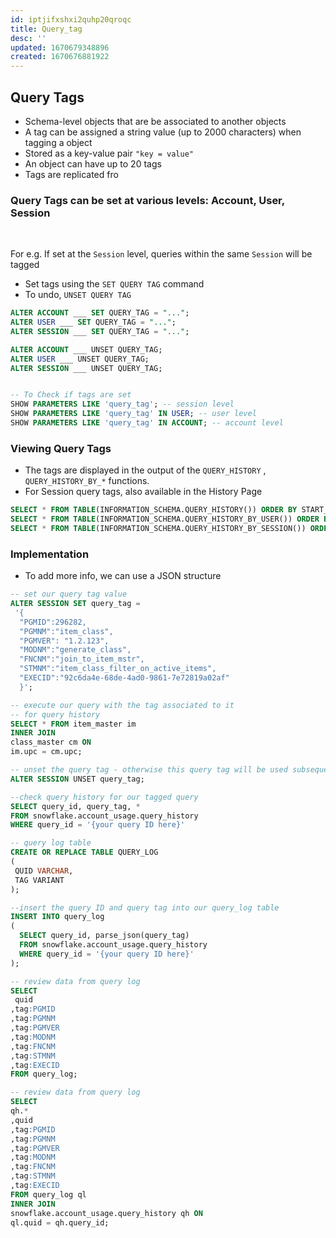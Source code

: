 ```yaml
---
id: iptjifxshxi2quhp20qroqc
title: Query_tag
desc: ''
updated: 1670679348896
created: 1670676881922
---
```


## Query Tags
- Schema-level objects that are be associated to another objects
- A tag can be assigned a string value (up to 2000 characters) when tagging a object
- Stored as a key-value pair `"key = value"`
- An object can have up to 20 tags
- Tags are replicated fro


### Query Tags can be set at various levels: Account, User, Session
<br>

For e.g. If set at the `Session` level, queries within the same    `Session` will be tagged

- Set tags using the `SET QUERY TAG` command
- To undo, `UNSET QUERY TAG` 
```sql
ALTER ACCOUNT ___ SET QUERY_TAG = "...";
ALTER USER ___ SET QUERY_TAG = "...";
ALTER SESSION ___ SET QUERY_TAG = "...";

ALTER ACCOUNT ___ UNSET QUERY_TAG;
ALTER USER ___ UNSET QUERY_TAG;
ALTER SESSION ___ UNSET QUERY_TAG;


-- To Check if tags are set
SHOW PARAMETERS LIKE 'query_tag'; -- session level
SHOW PARAMETERS LIKE 'query_tag' IN USER; -- user level
SHOW PARAMETERS LIKE 'query_tag' IN ACCOUNT; -- account level
```

### Viewing Query Tags
- The tags are displayed in the output of the `QUERY_HISTORY` , `QUERY_HISTORY_BY_*` functions.
- For Session query tags, also available in the History Page

```sql
SELECT * FROM TABLE(INFORMATION_SCHEMA.QUERY_HISTORY()) ORDER BY START_TIME
SELECT * FROM TABLE(INFORMATION_SCHEMA.QUERY_HISTORY_BY_USER()) ORDER BY START_TIME
SELECT * FROM TABLE(INFORMATION_SCHEMA.QUERY_HISTORY_BY_SESSION()) ORDER BY START_TIME
```

### Implementation
- To add more info, we can use a JSON structure
  
```sql
-- set our query tag value
ALTER SESSION SET query_tag = 
 '{
  "PGMID":296282,
  "PGMNM":"item_class",
  "PGMVER": "1.2.123",
  "MODNM":"generate_class",
  "FNCNM":"join_to_item_mstr",
  "STMNM":"item_class_filter_on_active_items",
  "EXECID":"92c6da4e-68de-4ad0-9861-7e72819a02af"
  }';

-- execute our query with the tag associated to it
-- for query history
SELECT * FROM item_master im
INNER JOIN
class_master cm ON 
im.upc = cm.upc;

-- unset the query tag - otherwise this query tag will be used subsequent queries
ALTER SESSION UNSET query_tag;

--check query history for our tagged query
SELECT query_id, query_tag, * 
FROM snowflake.account_usage.query_history
WHERE query_id = '{your query ID here}'

-- query log table
CREATE OR REPLACE TABLE QUERY_LOG 
(
 QUID VARCHAR,
 TAG VARIANT
);

--insert the query ID and query tag into our query_log table
INSERT INTO query_log 
(
  SELECT query_id, parse_json(query_tag) 
  FROM snowflake.account_usage.query_history 
  WHERE query_id = '{your query ID here}'
);

-- review data from query log
SELECT 
 quid
,tag:PGMID
,tag:PGMNM
,tag:PGMVER
,tag:MODNM
,tag:FNCNM
,tag:STMNM
,tag:EXECID
FROM query_log;

-- review data from query log
SELECT 
qh.*
,quid
,tag:PGMID
,tag:PGMNM
,tag:PGMVER
,tag:MODNM
,tag:FNCNM
,tag:STMNM
,tag:EXECID
FROM query_log ql
INNER JOIN 
snowflake.account_usage.query_history qh ON
ql.quid = qh.query_id;
```